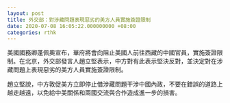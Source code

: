 ```yaml
---
layout: post
title: 外交部：對涉藏問題表現惡劣的美方人員實施簽證限制
date: 2020-07-08 16:05:22.000000000 +08:00
categories: rthk
---
```


美國國務卿蓬佩奧宣布，華府將會向阻止美國人前往西藏的中國官員，實施簽證限制。在北京，外交部發言人趙立堅表示，中方對有此表示堅決反對，並決定對在涉藏問題上表現惡劣的美方人員實施簽證限制。
 
趙立堅說，中方敦促美方立即停止借涉藏問題干涉中國內政，不要在錯誤的道路上越走越遠，以免給中美關係和兩國交流與合作造成進一步的損害。

